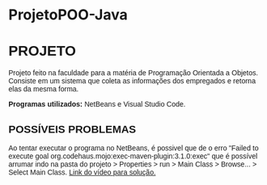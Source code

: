# ProjetoPOO-Java

<h1 style="font-family:Arial, Helvetica, sans-serif">PROJETO</h1>
<p style="font-family:Arial, Helvetica, sans-serif">Projeto feito na faculdade para a matéria de Programação Orientada a Objetos. Consiste em um sistema que coleta as informações dos empregados e retorna elas da mesma forma.</p>
<p style="font-family:Arial, Helvetica, sans-serif"><strong>Programas utilizados:</strong> NetBeans e Visual Studio Code.</p>
<h2 style="font-family:Arial, Helvetica, sans-serif">POSSÍVEIS PROBLEMAS</h2>
<p style="font-family:Arial, Helvetica, sans-serif">Ao tentar executar o programa no NetBeans, é possivel que de o erro "<spam>Failed to execute goal org.codehaus.mojo:exec-maven-plugin:3.1.0:exec</spam>" que é possível arrumar indo na pasta do projeto > Properties > run > Main Class > Browse... > Select Main Class. <a href="https://www.youtube.com/watch?v=4Rsv0oyL9lM">Link do vídeo para solução.</a></p>
